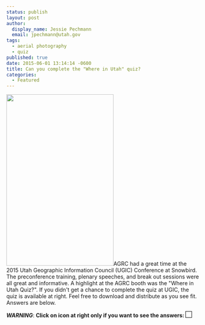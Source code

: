 ```yaml
---
status: publish
layout: post
author:
  display_name: Jessie Pechmann
  email: jpechmann@utah.gov
tags:
  - aerial photography
  - quiz
published: true
date: 2015-06-01 13:14:14 -0600
title: Can you complete the "Where in Utah" quiz?
categories:
  - Featured
---
```

<p><a href="{{ "/downloads/WhereinUtahQuiz.png" | prepend: site.baseurl }}"><img src="{{ "/images/WhereinUtahQuiz.png" | prepend: site.baseurl }}" alt="" title="WhereinUtahQuiz" width="280" height="448" class="inline-text-left" /></a>AGRC had a great time at the 2015 Utah Geographic Information Council (UGIC) Conference at Snowbird. The preconference training, plenary speeches, and break out sessions were all great and informative. A highlight at the AGRC booth was the "Where in Utah Quiz?". If you didn't get a chance to complete the quiz at UGIC, the quiz is available at right. Feel free to download and distribute as you see fit. Answers are below. </p>
<p><strong><em>WARNING</em></strong>: <strong>Click on icon at right only if you want to see the answers: </strong> <a href="{{ "/downloads/Where-in-Utah-Quiz-Answers.png" | prepend: site.baseurl }}"><img src="{{ "/images/Where-in-Utah-Quiz-Answers-150x150.png" | prepend: site.baseurl }}" alt="" title="Where in Utah Quiz Answers" style="border: 1px solid black; width="15" height="15" class="size-thumbnail wp-image-17416" /></a></p>

